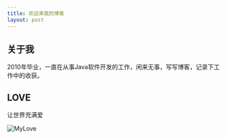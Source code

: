 ```yaml
---
title: 欢迎来我的博客
layout: post
---
```


## 关于我

2010年毕业，一直在从事Java软件开发的工作，闲来无事，写写博客，记录下工作中的收获。

## LOVE

让世界充满爱

![MyLove](http://www.datuzi.vip/photos/mylove/love.jpg)

